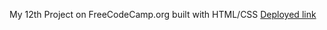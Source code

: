 My 12th Project on FreeCodeCamp.org built with HTML/CSS
[Deployed link](https://kanyshaiosmonova.github.io/FreeCodeCamp-Finished-Projects/City-Skyline/index.html)